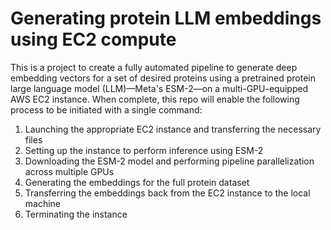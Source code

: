 # Generating protein LLM embeddings using EC2 compute

This is a project to create a fully automated pipeline to generate deep embedding vectors for a set of desired proteins using a pretrained protein large language model (LLM)—Meta's ESM-2—on a multi-GPU-equipped AWS EC2 instance. When complete, this repo will enable the following process to be initiated with a single command:

1. Launching the appropriate EC2 instance and transferring the necessary files
2. Setting up the instance to perform inference using ESM-2
3. Downloading the ESM-2 model and performing pipeline parallelization across multiple GPUs
4. Generating the embeddings for the full protein dataset
5. Transferring the embeddings back from the EC2 instance to the local machine
6. Terminating the instance
